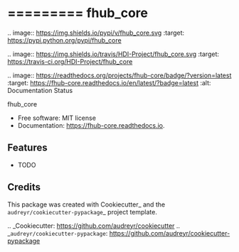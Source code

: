 =========
fhub_core
=========


.. image:: https://img.shields.io/pypi/v/fhub_core.svg
        :target: https://pypi.python.org/pypi/fhub_core

.. image:: https://img.shields.io/travis/HDI-Project/fhub_core.svg
        :target: https://travis-ci.org/HDI-Project/fhub_core

.. image:: https://readthedocs.org/projects/fhub-core/badge/?version=latest
        :target: https://fhub-core.readthedocs.io/en/latest/?badge=latest
        :alt: Documentation Status




fhub_core


* Free software: MIT license
* Documentation: https://fhub-core.readthedocs.io.


Features
--------

* TODO

Credits
-------

This package was created with Cookiecutter_ and the `audreyr/cookiecutter-pypackage`_ project template.

.. _Cookiecutter: https://github.com/audreyr/cookiecutter
.. _`audreyr/cookiecutter-pypackage`: https://github.com/audreyr/cookiecutter-pypackage
